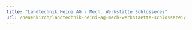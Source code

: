 ```yaml
---
title: "Landtechnik Heini AG - Mech. Werkstätte Schlosserei"
url: /neuenkirch/landtechnik-heini-ag-mech-werkstaette-schlosserei/
---
```

